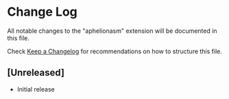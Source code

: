 # Change Log

All notable changes to the "aphelionasm" extension will be documented in this file.

Check [Keep a Changelog](http://keepachangelog.com/) for recommendations on how to structure this file.

## [Unreleased]

- Initial release
